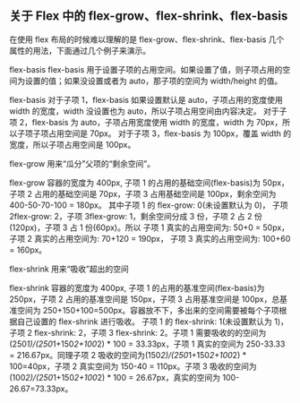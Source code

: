 ## 关于 Flex 中的 flex-grow、flex-shrink、flex-basis

在使用 flex 布局的时候难以理解的是 flex-grow、flex-shrink、flex-basis 几个属性的用法，下面通过几个例子来演示。

flex-basis
flex-basis 用于设置子项的占用空间。如果设置了值，则子项占用的空间为设置的值；如果没设置或者为 auto，那子项的空间为 width/height 的值。

flex-basis
对于子项 1，flex-basis 如果设置默认是 auto，子项占用的宽度使用 width 的宽度，width 没设置也为 auto，所以子项占用空间由内容决定。
对于子项 2，flex-basis 为 auto，子项占用宽度使用 width 的宽度，width 为 70px，所以子项子项占用空间是 70px。
对于子项 3，flex-basis 为 100px，覆盖 width 的宽度，所以子项占用空间是 100px。

flex-grow
用来“瓜分”父项的“剩余空间”。

flex-grow
容器的宽度为 400px, 子项 1 的占用的基础空间(flex-basis)为 50px，子项 2 占用的基础空间是 70px，子项 3 占用基础空间是 100px，剩余空间为 400-50-70-100 = 180px。 其中子项 1 的 flex-grow: 0(未设置默认为 0)， 子项 2flex-grow: 2，子项 3flex-grow: 1，剩余空间分成 3 份，子项 2 占 2 份(120px)，子项 3 占 1 份(60px)。所以 子项 1 真实的占用空间为: 50+0 = 50px， 子项 2 真实的占用空间为: 70+120 = 190px， 子项 3 真实的占用空间为: 100+60 = 160px。

flex-shrink
用来“吸收”超出的空间

flex-shrink
容器的宽度为 400px, 子项 1 的占用的基准空间(flex-basis)为 250px，子项 2 占用的基准空间是 150px，子项 3 占用基准空间是 100px，总基准空间为 250+150+100=500px。容器放不下，多出来的空间需要被每个子项根据自己设置的 flex-shrink 进行吸收。 子项 1 的 flex-shrink: 1(未设置默认为 1)， 子项 2 flex-shrink: 2，子项 3 flex-shrink: 2。子项 1 需要吸收的的空间为 (250*1)/(250*1+150*2+100*2) * 100 = 33.33px，子项 1 真实的空间为 250-33.33 = 216.67px。同理子项 2 吸收的空间为(150*2)/(250*1+150*2+100*2) * 100=40px，子项 2 真实空间为 150-40 = 110px。子项 3 吸收的空间为(100*2)/(250*1+150*2+100*2) \* 100 = 26.67px，真实的空间为 100-26.67=73.33px。

